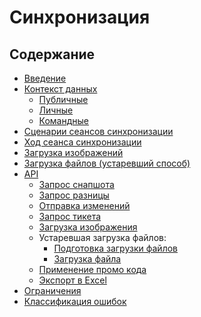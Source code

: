 Синхронизация
=============

Содержание
----------

*   [Введение](01-intro.md)
*   [Контекст данных](02-context.md)
    *   [Публичные](context/global.md)
    *   [Личные](context/user.md)
    *   [Командные](context/team.md)
*   [Сценарии сеансов синхронизации](03-scenarios.md)
*   [Ход сеанса синхронизации](04-workflow.md)
*   [Загрузка изображений](10-images.md)
*   [Загрузка файлов (устаревший способ)](10-uploads.old.md)
*   [API](api/README.md)
    *   [Запрос снапшота](api/snapshot.md)
    *   [Запрос разницы](api/diff.md)
    *   [Отправка изменений](api/submit.md)
    *   [Запрос тикета](api/ticket.md)
    *   [Загрузка изображения](api/upload-image.md)
    *   Устаревшая загрузка файлов:
        *   [Подготовка загрузки файлов](api/uploader.old.md)
        *   [Загрузка файла](api/upload.old.md)
    *   [Применение промо кода](api/apply-promo-code.md)
    *   [Экспорт в Excel](api/export-xls.md)
*   [Ограничения](20-limitations.md)
*   [Классификация ошибок](30-errors.md)
